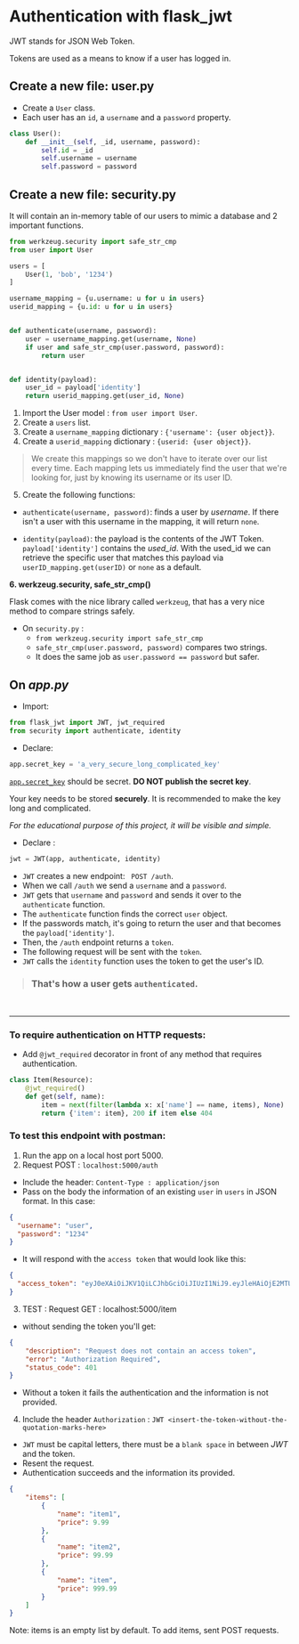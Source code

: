 # Authentication with flask_jwt

JWT stands for JSON Web Token.

Tokens are used as a means to know if a user has logged in.


## Create a new file: user.py
- Create a ```User``` class.
- Each user has an ```id```, a ``username`` and a `password` property.

```python
class User():
    def __init__(self, _id, username, password):
        self.id = _id
        self.username = username
        self.password = password
```

## Create a new file: security.py

It will contain an in-memory table of our users to mimic a database and 2 important functions. 

```python
from werkzeug.security import safe_str_cmp
from user import User

users = [
    User(1, 'bob', '1234')
]

username_mapping = {u.username: u for u in users}
userid_mapping = {u.id: u for u in users}


def authenticate(username, password):
    user = username_mapping.get(username, None)
    if user and safe_str_cmp(user.password, password):
        return user


def identity(payload):
    user_id = payload['identity']
    return userid_mapping.get(user_id, None)
```

1. Import the User model : ```from user import User```.
2. Create a ```users``` list. 
3. Create a `username_mapping` dictionary : ```{'username': {user object}}```.
4. Create a  `userid_mapping` dictionary : ```{userid: {user object}}```.
> We create this mappings so we don't have to iterate over our list every time.
> Each mapping lets us immediately find the user that we're looking for, just by knowing its username or its user ID.

5. Create the following functions:
- ```authenticate(username, password)```: finds a user by *username*. If there isn't a user with this username in the mapping, it will return ```none```.
  

- ```identity(payload)```: the payload is the contents of the JWT Token. ```payload['identity']``` contains the *used_id*. With the used_id we can retrieve the specific user that matches this payload via ```userID_mapping.get(userID)``` or ```none``` as a default.

**6. werkzeug.security, safe_str_cmp()**

Flask comes with the nice library called `werkzeug`, that has a very nice method to compare strings safely.

- On `security.py` :
    - `from werkzeug.security import safe_str_cmp`
    - `safe_str_cmp(user.password, password)` compares two strings. 
    - It does the same job as `user.password == password` but safer.

## On *app.py*

- Import:

``` py
from flask_jwt import JWT, jwt_required
from security import authenticate, identity
```

- Declare:
``` py
app.secret_key = 'a_very_secure_long_complicated_key'
```  
[```app.secret_key```](https://www.kite.com/python/docs/flask.app.Flask.secret_key)  should be secret. **DO NOT publish the secret key**. 

Your key needs to be stored **securely**. It is recommended to make the key long and complicated.

*For the educational purpose of this project, it will be visible and simple.*


- Declare :
``` py 
jwt = JWT(app, authenticate, identity)
```
* `JWT` creates a new endpoint: ` POST /auth`.
* When we call `/auth` we send a `username` and a `password`.
* `JWT`  gets that `username` and `password` and sends it over to the `authenticate` function. 
* The `authenticate` function finds the correct `user` object.
* If the passwords match, it's going to return the user and that becomes the `payload['identity']`.
* Then, the `/auth` endpoint returns a `token`.
* The following request will be sent with the `token`.  
 * `JWT` calls the `identity` function uses the token to get the user's ID. 

> ### That's how a user gets **`authenticated`**.
<br>
<hr>


### To require authentication on HTTP requests:
* Add `@jwt_required` decorator in front of any method that requires authentication.

```python
class Item(Resource):
    @jwt_required()
    def get(self, name):
        item = next(filter(lambda x: x['name'] == name, items), None)
        return {'item': item}, 200 if item else 404
```


### To test this endpoint with postman: 
1. Run the app on a local host port 5000.
2. Request POST : `localhost:5000/auth` 
  - Include the header: `Content-Type : application/json`
  - Pass on the body the information of an existing `user` in `users` in JSON format. In this case:
```json
{
  "username": "user",
  "password": "1234"
}
```
  - It will respond with the `access token` that would look like this:
```json
{
  "access_token": "eyJ0eXAiOiJKV1QiLCJhbGciOiJIUzI1NiJ9.eyJleHAiOjE2MTU3NTc0MjQsImlhdCI6MTYxNTc1NzEyNCwibmJmIjoxNjE1NzU3MTI0LCJpZGVudGl0eSI6MX0.qa6AYlTnMY7THYtBFzSs44H4Jc3uFSLa5vfpw6gQYLY",
}
```

3. TEST : Request GET : localhost:5000/item  
- without sending the token you'll get: 
```json
{
    "description": "Request does not contain an access token",
    "error": "Authorization Required",
    "status_code": 401
}
```

- Without a token it fails the authentication and the information is not provided.

4. Include the header `Authorization` : `JWT <insert-the-token-without-the-quotation-marks-here>`
- `JWT` must be capital letters, there must be a `blank space` in between *JWT* and the token.
- Resent the request.
- Authentication succeeds and the information its provided.

```json
{
    "items": [
        {
            "name": "item1",
            "price": 9.99
        },
        {
            "name": "item2",
            "price": 99.99
        },
        {
            "name": "item",
            "price": 999.99
        }
    ]
}
```
Note: items is an empty list by default. To add items, sent POST requests.








